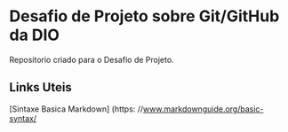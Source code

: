 # Desafio de Projeto sobre Git/GitHub da DIO
Repositorio criado para o Desafio de Projeto.

## Links Uteis
[Sintaxe Basica Markdown] (https: //www.markdownguide.org/basic-syntax/
